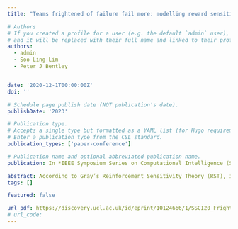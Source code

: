 ```yaml
---
title: "Teams frightened of failure fail more: modelling reward sensitivity in teamwork"

# Authors
# If you created a profile for a user (e.g. the default `admin` user), write the username (folder name) here
# and it will be replaced with their full name and linked to their profile.
authors:
  - admin
  - Soo Ling Lim
  - Peter J Bentley 


date: '2020-12-1T00:00:00Z'
doi: ''

# Schedule page publish date (NOT publication's date).
publishDate: '2023'

# Publication type.
# Accepts a single type but formatted as a YAML list (for Hugo requirements).
# Enter a publication type from the CSL standard.
publication_types: ['paper-conference']

# Publication name and optional abbreviated publication name.
publication: In *IEEE Symposium Series on Computational Intelligence (SSCI), 2020*

abstract: According to Gray’s Reinforcement Sensitivity Theory (RST), individuals have differing sensitivities to rewards and punishments, which in turn affect their behaviours. The behavioural inhibition system (BIS) is associated with sensitivity to punishment while the behavioural activation system (BAS) is associated with sensitivity to reward. In this work, we model BIS/BAS by supplementing an existing agent-based model of team collaboration in order to explore the combined effect on team performance for a more complex and realistic personality structure. We investigate the significance of BIS/BAS on team behaviour for tasks with differing levels of uncertainty. Findings include a prediction that for tasks with uncertainty, a majority of personality types are significantly influenced by behavioural activation system, and that all personality types are significantly negatively influenced by behavioural inhibition system. The more sensitive to punishments, the worse teams perform.  
tags: []

featured: false

url_pdf: https://discovery.ucl.ac.uk/id/eprint/10124666/1/SSCI20_Frightened_Teams_Fail_More.pdf
# url_code: 
---
```

